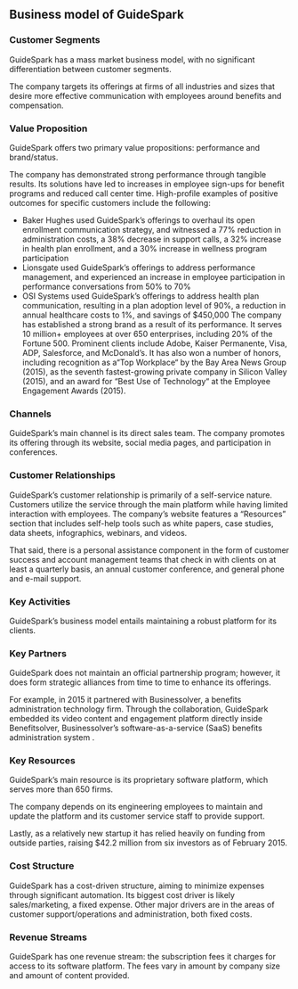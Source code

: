 Business model of GuideSpark
----------------------------

 ### Customer Segments

 GuideSpark has a mass market business model, with no significant differentiation between customer segments.

 The company targets its offerings at firms of all industries and sizes that desire more effective communication with employees around benefits and compensation.

 ### Value Proposition

 GuideSpark offers two primary value propositions: performance and brand/status.

 The company has demonstrated strong performance through tangible results. Its solutions have led to increases in employee sign-ups for benefit programs and reduced call center time. High-profile examples of positive outcomes for specific customers include the following:

  * Baker Hughes used GuideSpark’s offerings to overhaul its open enrollment communication strategy, and witnessed a 77% reduction in administration costs, a 38% decrease in support calls, a 32% increase in health plan enrollment, and a 30% increase in wellness program participation
 * Lionsgate used GuideSpark’s offerings to address performance management, and experienced an increase in employee participation in performance conversations from 50% to 70%
 * OSI Systems used GuideSpark’s offerings to address health plan communication, resulting in a plan adoption level of 90%, a reduction in annual healthcare costs to 1%, and savings of $450,000
  The company has established a strong brand as a result of its performance. It serves 10 million+ employees at over 650 enterprises, including 20% of the Fortune 500. Prominent clients include Adobe, Kaiser Permanente, Visa, ADP, Salesforce, and McDonald’s. It has also won a number of honors, including recognition as a“Top Workplace“ by the Bay Area News Group (2015), as the seventh fastest-growing private company in Silicon Valley (2015), and an award for “Best Use of Technology“ at the Employee Engagement Awards (2015).

 ### Channels

 GuideSpark’s main channel is its direct sales team. The company promotes its offering through its website, social media pages, and participation in conferences.

 ### Customer Relationships

 GuideSpark’s customer relationship is primarily of a self-service nature. Customers utilize the service through the main platform while having limited interaction with employees. The company’s website features a “Resources” section that includes self-help tools such as white papers, case studies, data sheets, infographics, webinars, and videos.

 That said, there is a personal assistance component in the form of customer success and account management teams that check in with clients on at least a quarterly basis, an annual customer conference, and general phone and e-mail support.

 ### Key Activities

 GuideSpark’s business model entails maintaining a robust platform for its clients.

 ### Key Partners

 GuideSpark does not maintain an official partnership program; however, it does form strategic alliances from time to time to enhance its offerings.

 For example, in 2015 it partnered with Businessolver, a benefits administration technology firm. Through the collaboration, GuideSpark embedded its video content and engagement platform directly inside Benefitsolver, Businessolver’s software-as-a-service (SaaS) benefits administration system .

 ### Key Resources

 GuideSpark’s main resource is its proprietary software platform, which serves more than 650 firms.

 The company depends on its engineering employees to maintain and update the platform and its customer service staff to provide support.

 Lastly, as a relatively new startup it has relied heavily on funding from outside parties, raising $42.2 million from six investors as of February 2015.

 ### Cost Structure

 GuideSpark has a cost-driven structure, aiming to minimize expenses through significant automation. Its biggest cost driver is likely sales/marketing, a fixed expense. Other major drivers are in the areas of customer support/operations and administration, both fixed costs.

 ### Revenue Streams

 GuideSpark has one revenue stream: the subscription fees it charges for access to its software platform. The fees vary in amount by company size and amount of content provided.
